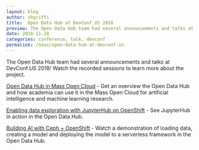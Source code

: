 ```yaml
---
layout: blog
author: shgriffi
title:  Open Data Hub at DevConf.US 2018
preview: The Open Data Hub team had several announcements and talks at DevConf.US 2018!  Watch the recorded sessions to learn more about the project.
date: 2018-11-28
categories: conference, talk, devconf
permalink: /news/open-data-hub-at-devconf-us
---
```


The Open Data Hub team had several announcements and talks at DevConf.US 2018!  Watch the recorded sessions to learn more about the project.

[Open Data Hub in Mass Open Cloud](https://youtu.be/O16ST02CO0E?t=4308) - Get an overview the Open Data Hub and how academia can use it in the Mass Open Cloud for artificial intelligence and machine learning research.

[Enabling data exploration with JupyterHub on OpenShift](https://youtu.be/b1QgLBOqLKM?t=14m34s) - See JupyterHub in action in the Open Data Hub.

[Building AI with Ceph + OpenShift](https://youtu.be/b1QgLBOqLKM?t=9288) - Watch a demonstration of loading data, creating a model and deploying the model to a serverless framework in the Open Data Hub.